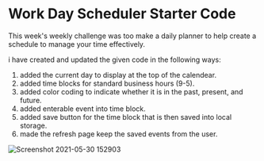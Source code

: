 # Work Day Scheduler Starter Code
This week's weekly challenge was too make a daily planner to help create a schedule to manage your time effectively.

i have created and updated the given code in the following ways:

1. added the current day to display at the top of the calendear.
2. added time blocks for standard business hours (9-5).
3. added color coding to indicate whether it is in the past, present, and future.
4. added enterable event into time block.
5. added save button for the time block that is then saved into local storage.
6. made the refresh page keep the saved events from the user.

![Screenshot 2021-05-30 152903](https://user-images.githubusercontent.com/82482629/120120672-0b8eec00-c15c-11eb-852c-dc794120e9f2.png)
